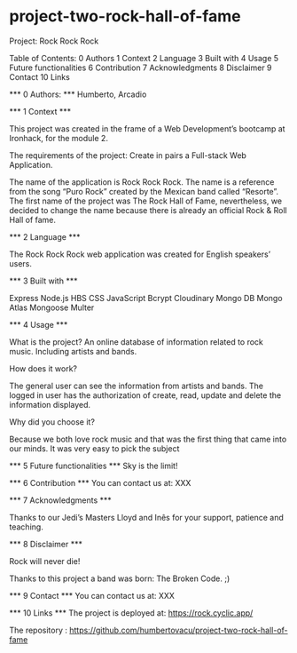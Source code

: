 # project-two-rock-hall-of-fame

Project: Rock Rock Rock

Table of Contents:
0 Authors
1 Context
2 Language
3 Built with
4 Usage
5 Future functionalities
6 Contribution
7 Acknowledgments
8 Disclaimer
9 Contact
10 Links

\*\*\* 0 Authors: \*\*\*
Humberto,
Arcadio

\*\*\* 1 Context \*\*\*

This project was created in the frame of a Web Development’s bootcamp at Ironhack, for the module 2.

The requirements of the project: Create in pairs a Full-stack Web Application.

The name of the application is Rock Rock Rock. The name is a reference from the song “Puro Rock” created by the Mexican band called “Resorte”. The first name of the project was The Rock Hall of Fame, nevertheless, we decided to change the name because there is already an official Rock & Roll Hall of fame.

\*\*\* 2 Language \*\*\*

The Rock Rock Rock web application was created for English speakers’ users.

\*\*\* 3 Built with \*\*\*

Express
Node.js
HBS
CSS
JavaScript
Bcrypt
Cloudinary
Mongo DB
Mongo Atlas
Mongoose
Multer

\*\*\* 4 Usage \*\*\*

What is the project?
An online database of information related to rock music. Including artists and bands.

How does it work?

The general user can see the information from artists and bands.
The logged in user has the authorization of create, read, update and delete the information displayed.

Why did you choose it?

Because we both love rock music and that was the first thing that came into our minds. It was very easy to pick the subject

\*\*\* 5 Future functionalities \*\*\*
Sky is the limit!

\*\*\* 6 Contribution \*\*\*
You can contact us at:
XXX

\*\*\* 7 Acknowledgments \*\*\*

Thanks to our Jedi’s Masters Lloyd and Inês for your support, patience and teaching.

\*\*\* 8 Disclaimer \*\*\*

Rock will never die!

Thanks to this project a band was born: The Broken Code. ;)

\*\*\* 9 Contact \*\*\*
You can contact us at:
XXX

\*\*\* 10 Links \*\*\*
The project is deployed at:
https://rock.cyclic.app/

The repository :
https://github.com/humbertovacu/project-two-rock-hall-of-fame
